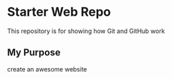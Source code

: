 # Starter Web Repo

This repository is for showing how Git and GitHub work

## My Purpose

create an awesome website 

